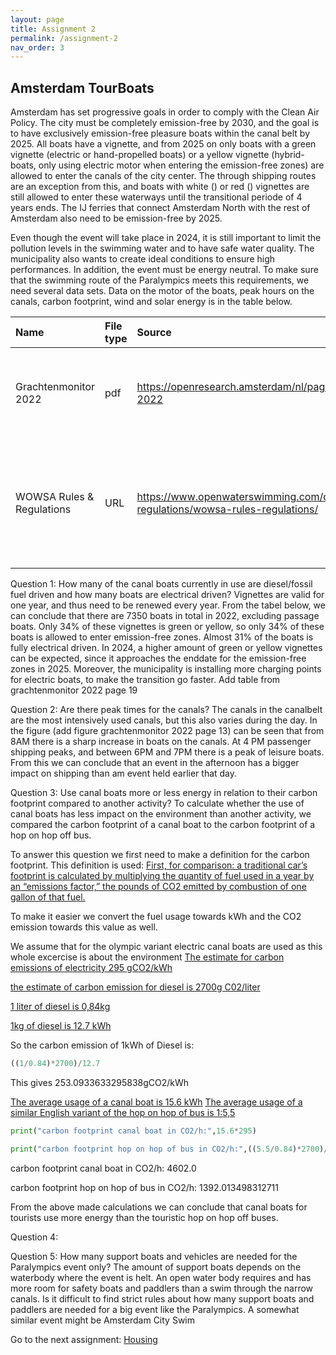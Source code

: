 ```yaml
---
layout: page
title: Assignment 2
permalink: /assignment-2
nav_order: 3
---
```


## Amsterdam TourBoats
Amsterdam has set progressive goals in order to comply with the Clean Air Policy. The city must be completely emission-free by 2030, and the goal is to have exclusively emission-free pleasure boats within the canal belt by 2025. All boats have a vignette, and from 2025 on only boats with a green vignette (electric or hand-propelled boats) or a yellow vignette (hybrid-boats, only using electric motor when entering the emission-free zones) are allowed to enter the canals of the city center. The through shipping routes are an exception from this, and boats with white () or red () vignettes are still allowed to enter these waterways until the transitional periode of 4 years ends. The IJ ferries that connect Amsterdam North with the rest of Amsterdam also need to be emission-free by 2025. 

Even though the event will take place in 2024, it is still important to limit the pollution levels in the swimming water and to have safe water quality. The municipality also wants to create ideal conditions to ensure high performances. In addition, the event must be energy neutral. To make sure that the swimming route of the Paralympics meets this requirements, we need several data sets. Data on the motor of the boats, peak hours on the canals, carbon footprint, wind and solar energy is in the table below.

| Name | File type | Source | Comments|
| :-----------|:-----------|:--------|:-----|
| Grachtenmonitor 2022 | pdf | https://openresearch.amsterdam/nl/page/92981/grachtenmonitor-2022 | Information about ditribution of vignetten (q1), peak times (q2) |
|WOWSA Rules & Regulations |URL|https://www.openwaterswimming.com/docs/rules-regulations/wowsa-rules-regulations/ | Rules and regulations regarding open water swimming, e.g. information about position boats |

Question 1: How many of the canal boats currently in use are diesel/fossil fuel driven and how
many boats are electrical driven?
Vignettes are valid for one year, and thus need to be renewed every year. From the tabel below, we can conclude that there are 7350 boats in total in 2022, excluding passage boats. Only 34% of these vignettes is green or yellow, so only 34% of these boats is allowed to enter emission-free zones. Almost 31% of the boats is fully electrical driven. In 2024, a higher amount of green or yellow vignettes can be expected, since it approaches the enddate for the emission-free zones in 2025. Moreover, the municipality is installing more charging points for electric boats, to make the transition go faster.
Add table from grachtenmonitor 2022 page 19

Question 2: Are there peak times for the canals?
The canals in the canalbelt are the most intensively used canals, but this also varies during the day. In the figure (add figure grachtenmonitor 2022 page 13) can be seen that from 8AM there is a sharp increase in boats on the canals. At 4 PM passenger shipping peaks, and between 6PM and 7PM there is a peak of leisure boats. From this we can conclude that an event in the afternoon has a bigger impact on shipping than am event held earlier that day. 

Question 3: Use canal boats more or less energy in relation to their carbon footprint compared to another activity?
To calculate whether the use of canal boats has less impact on the environment than another activity, we compared the carbon footprint of a canal boat to the carbon footprint of a hop on hop off bus. 

To answer this question we first need to make a definition for the carbon footprint. This definition is used: [First, for comparison: a traditional car’s footprint is calculated by multiplying the quantity of fuel used in a year by an “emissions factor,” the pounds of CO2 emitted by combustion of one gallon of that fuel. ](https://terrapass.com/blog/driving-calculator-20/#:~:text=First%2C%20for%20comparison%3A%20a%20traditional,one%20gallon%20of%20that%20fuel.)

To make it easier we convert the fuel usage towards kWh and the CO2 emission towards this value as well.

We assume that for the olympic variant electric canal boats are used as this whole excercise is about the environment
[The estimate for carbon emissions of electricity 295 gCO2/kWh]([https://www.sciencedirect.com/science/article/pii/S0306261921012149#:~:text=The%20estimates%20of%20the%20carbon,kWh%20electricity%20are%20related%20to](https://www.eea.europa.eu/data-and-maps/daviz/co2-emission-intensity-5#tab-googlechartid_chart_11_filters=%7B%22rowFilters%22%3A%7B%7D%3B%22columnFilters%22%3A%7B%22pre_config_ugeo%22%3A%5B%22European%20Union%20(current%20composition)%22%5D%7D%7D))

[the estimate of carbon emission for diesel is 2700g C02/liter](https://natural-resources.canada.ca/sites/www.nrcan.gc.ca/files/oee/pdf/transportation/fuel-efficient-technologies/autosmart_factsheet_9_e.pdf)

[1 liter of diesel is 0,84kg](https://www.cbs.nl/en-gb/our-services/methods/definitions/weight-units-energy)

[1kg of diesel is 12.7 kWh](https://www.quora.com/How-can-I-convert-diesel-consumption-to-kWh#:~:text=If%20you%20look%20at%20the,12.7%20kWh%2Fkg%20for%20diesel.)

So the carbon emission of 1kWh of Diesel is:

```python
((1/0.84)*2700)/12.7
```
This gives 253.0933633295838gCO2/kWh

[The average usage of a canal boat is 15.6 kWh](https://www.waternet.nl/siteassets/innovatie/electric-shipping-in-the-city-of-amsterdam-tno2.pdf)
[The average usage of a similar English variant of the hop on hop of bus is 1:5,5](https://www.pverbeek.nl/verkoop/#:~:text=Onze%20Engelse%20dubbeldekker%20bussen%20bijvoorbeeld,een%20moderne%20vrachtwagen%20en%20autobus!)

```python
print("carbon footprint canal boat in CO2/h:",15.6*295)

print("carbon footprint hop on hop of bus in CO2/h:",((5.5/0.84)*2700)/12.7)

```
carbon footprint canal boat in CO2/h: 4602.0

carbon footprint hop on hop of bus in CO2/h: 1392.013498312711

From the above made calculations we can conclude that canal boats for tourists use more energy than the touristic hop on hop off buses. 

Question 4:

Question 5: How many support boats and vehicles are needed for the Paralympics event only?
The amount of support boats depends on the waterbody where the event is helt. An open water body requires and has more room for safety boats and paddlers than a swim through the narrow canals. Is it difficult to find strict rules about how many support boats and paddlers are needed for a big event like the Paralympics. A somewhat similar event might be Amsterdam City Swim





Go to the next assignment: [Housing]({{site.baseurl}}/assignment-3)
